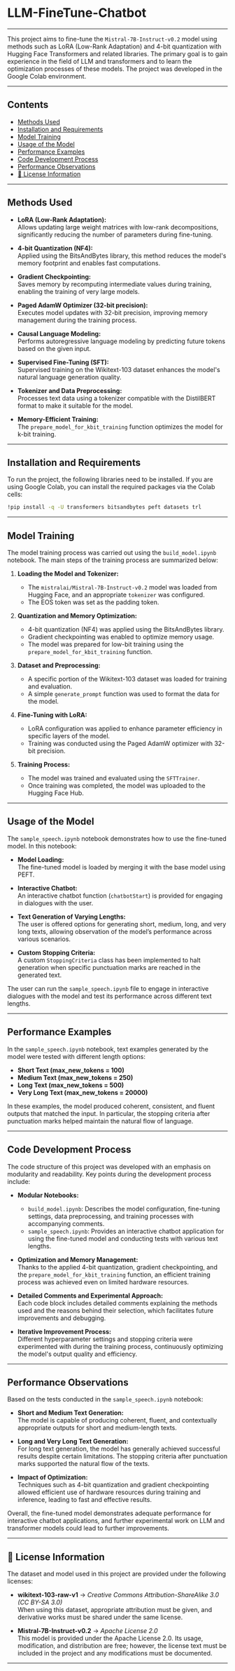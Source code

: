 # LLM-FineTune-Chatbot

---

This project aims to fine-tune the `Mistral-7B-Instruct-v0.2` model using methods such as LoRA (Low-Rank Adaptation) and 4-bit quantization with Hugging Face Transformers and related libraries. The primary goal is to gain experience in the field of LLM and transformers and to learn the optimization processes of these models. The project was developed in the Google Colab environment.

---

## Contents

- [Methods Used](#methods-used)
- [Installation and Requirements](#installation-and-requirements)
- [Model Training](#model-training)
- [Usage of the Model](#usage-of-the-model)
- [Performance Examples](#performance-examples)
- [Code Development Process](#code-development-process)
- [Performance Observations](#performance-observations)
- [📜 License Information](#license-information)

---

## Methods Used

- **LoRA (Low-Rank Adaptation):**  
  Allows updating large weight matrices with low-rank decompositions, significantly reducing the number of parameters during fine-tuning.

- **4-bit Quantization (NF4):**  
  Applied using the BitsAndBytes library, this method reduces the model's memory footprint and enables fast computations.

- **Gradient Checkpointing:**  
  Saves memory by recomputing intermediate values during training, enabling the training of very large models.

- **Paged AdamW Optimizer (32-bit precision):**  
  Executes model updates with 32-bit precision, improving memory management during the training process.

- **Causal Language Modeling:**  
  Performs autoregressive language modeling by predicting future tokens based on the given input.

- **Supervised Fine-Tuning (SFT):**  
  Supervised training on the Wikitext-103 dataset enhances the model's natural language generation quality.

- **Tokenizer and Data Preprocessing:**  
  Processes text data using a tokenizer compatible with the DistilBERT format to make it suitable for the model.

- **Memory-Efficient Training:**  
  The `prepare_model_for_kbit_training` function optimizes the model for k-bit training.

---

## Installation and Requirements

To run the project, the following libraries need to be installed. If you are using Google Colab, you can install the required packages via the Colab cells:

```bash
!pip install -q -U transformers bitsandbytes peft datasets trl
```

---

## Model Training

The model training process was carried out using the `build_model.ipynb` notebook. The main steps of the training process are summarized below:

1. **Loading the Model and Tokenizer:**
   - The `mistralai/Mistral-7B-Instruct-v0.2` model was loaded from Hugging Face, and an appropriate `tokenizer` was configured.
   - The EOS token was set as the padding token.

2. **Quantization and Memory Optimization:**
   - 4-bit quantization (NF4) was applied using the BitsAndBytes library.
   - Gradient checkpointing was enabled to optimize memory usage.
   - The model was prepared for low-bit training using the `prepare_model_for_kbit_training` function.

3. **Dataset and Preprocessing:**
   - A specific portion of the Wikitext-103 dataset was loaded for training and evaluation.
   - A simple `generate_prompt` function was used to format the data for the model.

4. **Fine-Tuning with LoRA:**
   - LoRA configuration was applied to enhance parameter efficiency in specific layers of the model.
   - Training was conducted using the Paged AdamW optimizer with 32-bit precision.

5. **Training Process:**
   - The model was trained and evaluated using the `SFTTrainer`.
   - Once training was completed, the model was uploaded to the Hugging Face Hub.

---

## Usage of the Model

The `sample_speech.ipynb` notebook demonstrates how to use the fine-tuned model. In this notebook:

- **Model Loading:**  
  The fine-tuned model is loaded by merging it with the base model using PEFT.

- **Interactive Chatbot:**  
  An interactive chatbot function (`chatbotStart`) is provided for engaging in dialogues with the user.

- **Text Generation of Varying Lengths:**  
  The user is offered options for generating short, medium, long, and very long texts, allowing observation of the model’s performance across various scenarios.

- **Custom Stopping Criteria:**  
  A custom `StoppingCriteria` class has been implemented to halt generation when specific punctuation marks are reached in the generated text.

The user can run the `sample_speech.ipynb` file to engage in interactive dialogues with the model and test its performance across different text lengths.

---

## Performance Examples

In the `sample_speech.ipynb` notebook, text examples generated by the model were tested with different length options:

- **Short Text (max_new_tokens = 100)**
- **Medium Text (max_new_tokens = 250)**
- **Long Text (max_new_tokens = 500)**
- **Very Long Text (max_new_tokens = 20000)**

In these examples, the model produced coherent, consistent, and fluent outputs that matched the input. In particular, the stopping criteria after punctuation marks helped maintain the natural flow of language.

---

## Code Development Process

The code structure of this project was developed with an emphasis on modularity and readability. Key points during the development process include:

- **Modular Notebooks:**  
  - `build_model.ipynb`: Describes the model configuration, fine-tuning settings, data preprocessing, and training processes with accompanying comments.  
  - `sample_speech.ipynb`: Provides an interactive chatbot application for using the fine-tuned model and conducting tests with various text lengths.

- **Optimization and Memory Management:**  
  Thanks to the applied 4-bit quantization, gradient checkpointing, and the `prepare_model_for_kbit_training` function, an efficient training process was achieved even on limited hardware resources.

- **Detailed Comments and Experimental Approach:**  
  Each code block includes detailed comments explaining the methods used and the reasons behind their selection, which facilitates future improvements and debugging.

- **Iterative Improvement Process:**  
  Different hyperparameter settings and stopping criteria were experimented with during the training process, continuously optimizing the model's output quality and efficiency.

---

## Performance Observations

Based on the tests conducted in the `sample_speech.ipynb` notebook:

- **Short and Medium Text Generation:**  
  The model is capable of producing coherent, fluent, and contextually appropriate outputs for short and medium-length texts.

- **Long and Very Long Text Generation:**  
  For long text generation, the model has generally achieved successful results despite certain limitations. The stopping criteria after punctuation marks supported the natural flow of the texts.

- **Impact of Optimization:**  
  Techniques such as 4-bit quantization and gradient checkpointing allowed efficient use of hardware resources during training and inference, leading to fast and effective results.

Overall, the fine-tuned model demonstrates adequate performance for interactive chatbot applications, and further experimental work on LLM and transformer models could lead to further improvements.

---

## 📜 License Information

The dataset and model used in this project are provided under the following licenses:

- **wikitext-103-raw-v1** → *Creative Commons Attribution-ShareAlike 3.0 (CC BY-SA 3.0)*  
  When using this dataset, appropriate attribution must be given, and derivative works must be shared under the same license.

- **Mistral-7B-Instruct-v0.2** → *Apache License 2.0*  
  This model is provided under the Apache License 2.0. Its usage, modification, and distribution are free; however, the license text must be included in the project and any modifications must be documented.

---

